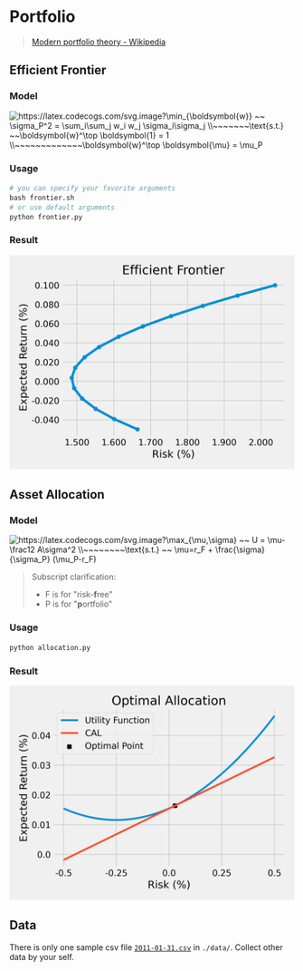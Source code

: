 # Portfolio

> [Modern portfolio theory - Wikipedia](https://en.wikipedia.org/wiki/Modern_portfolio_theory)

## Efficient Frontier

### Model

<!-- $$
\begin{split}
\min_{\boldsymbol{w}} ~~& \sigma_P^2 = \sum_i\sum_j w_i w_j \sigma_i\sigma_j \\
\text{s.t.}           ~~& \boldsymbol{w}^\top \boldsymbol{1} = 1             \\
                      ~~& \boldsymbol{w}^\top \boldsymbol{\mu} = \mu_P       \\
\end{split}
$$ -->

<img src="https://latex.codecogs.com/svg.image?\min_{\boldsymbol{w}}&space;~~&space;\sigma_P^2&space;=&space;\sum_i\sum_j&space;w_i&space;w_j&space;\sigma_i\sigma_j&space;\\~~~~~~~\text{s.t.}&space;~~\boldsymbol{w}^\top&space;\boldsymbol{1}&space;=&space;1&space;\\~~~~~~~~~~~~~\boldsymbol{w}^\top&space;\boldsymbol{\mu}&space;=&space;\mu_P&space;" title="https://latex.codecogs.com/svg.image?\min_{\boldsymbol{w}} ~~ \sigma_P^2 = \sum_i\sum_j w_i w_j \sigma_i\sigma_j \\~~~~~~~\text{s.t.} ~~\boldsymbol{w}^\top \boldsymbol{1} = 1 \\~~~~~~~~~~~~~\boldsymbol{w}^\top \boldsymbol{\mu} = \mu_P " />

### Usage

```python
# you can specify your favorite arguments
bash frontier.sh
# or use default arguments
python frontier.py
```

### Result

![frontier](./frontier.png)

## Asset Allocation

### Model

<!-- $$
\begin{split}
\max_{\mu,\sigma} ~~& U = \mu-\frac12 A\sigma^2 \\
\text{s.t.} ~~& \mu=r_F + \frac{\sigma}{\sigma_P} (\mu_P-r_F) \\
\end{split}
$$ -->

<img src="https://latex.codecogs.com/svg.image?\max_{\mu,\sigma}&space;~~&space;U&space;=&space;\mu-\frac12&space;A\sigma^2&space;\\~~~~~~~~\text{s.t.}&space;~~&space;\mu=r_F&space;&plus;&space;\frac{\sigma}{\sigma_P}&space;(\mu_P-r_F)&space;" title="https://latex.codecogs.com/svg.image?\max_{\mu,\sigma} ~~ U = \mu-\frac12 A\sigma^2 \\~~~~~~~~\text{s.t.} ~~ \mu=r_F + \frac{\sigma}{\sigma_P} (\mu_P-r_F) " />

> Subscript clarification:
>
> - F is for "risk-**f**ree"
> - P is for "**p**ortfolio"

### Usage

```bash
python allocation.py
```

### Result

![allocation](./allocation.png)

## Data

There is only one sample csv file [`2011-01-31.csv`](./data/2011-01-31.csv) in `./data/`. Collect other data by your self.
